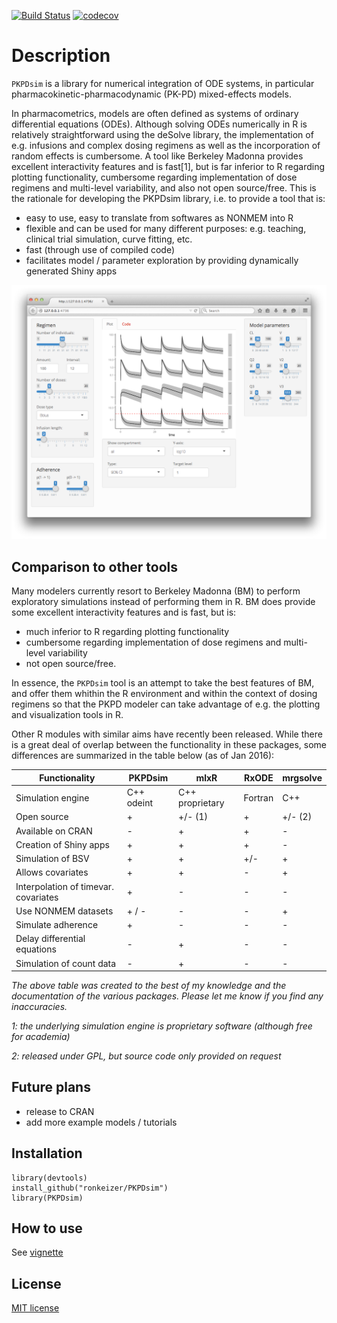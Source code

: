 [![Build Status](https://travis-ci.org/ronkeizer/PKPDsim.svg?branch=master)](https://travis-ci.org/ronkeizer/PKPDsim)
[![codecov](https://codecov.io/gh/ronkeizer/PKPKDsim/branch/master/graph/badge.svg)](https://codecov.io/gh/ronkeizer/PKPDsim)

# Description

`PKPDsim` is a library for numerical integration of ODE systems, in particular pharmacokinetic-pharmacodynamic (PK-PD) mixed-effects models.

In pharmacometrics, models are often defined as systems of ordinary differential equations (ODEs). Although solving ODEs numerically in R is relatively straightforward using the deSolve library, the implementation of e.g. infusions and complex dosing regimens as well as the incorporation of random effects is cumbersome. A tool like Berkeley Madonna provides excellent interactivity features and is fast[1], but is far inferior to R regarding plotting functionality, cumbersome regarding implementation of dose regimens and multi-level variability, and also not open source/free. This is the rationale for developing the PKPDsim library, i.e. to provide a tool that is:

- easy to use, easy to translate from softwares as NONMEM into R
- flexible and can be used for many different purposes: e.g. teaching, clinical trial simulation, curve fitting, etc.
- fast (through use of compiled code)
- facilitates model / parameter exploration by providing dynamically generated Shiny apps

![Shiny](images/shiny.png "Shiny example")

## Comparison to other tools

Many modelers currently resort to Berkeley Madonna (BM) to perform exploratory simulations instead of performing them in R. BM does provide some excellent interactivity features and is fast, but is:

- much inferior to R regarding plotting functionality
- cumbersome regarding implementation of dose regimens and multi-level variability
- not open source/free.

In essence, the `PKPDsim` tool is an attempt to take the best features of BM, and offer them whithin the R environment and within the context of dosing regimens so that the PKPD modeler can take advantage of e.g. the plotting and visualization tools in R.


Other R modules with similar aims have recently been released. While there is a great deal of overlap between the functionality in these packages, some differences are summarized in the table below (as of Jan 2016):

| Functionality                         | PKPDsim     | mlxR            | RxODE   | mrgsolve    |
|-------------------------------------- | ----------- | --------------- | ------- | ----------- |
| Simulation engine                     | C++ odeint  | C++ proprietary | Fortran | C++         |
| Open source                           | +           | +/- (1)         | +       | +/-  (2)    |
| Available on CRAN                     | -           | +               | +       | -           |
| Creation of Shiny apps                | +           | +               | +       | -           |
| Simulation of BSV                     | +           | +               | +/-     | +           |
| Allows covariates                     | +           | +               | -       | +           |
| Interpolation of timevar. covariates  | +           | -               | -       | -           |
| Use NONMEM datasets                   | + / -       | -               | -       | +           |
| Simulate adherence                    | +           | -               | -       | -           |
| Delay differential equations          | -           | +               | -       | -           |
| Simulation of count data              | -           | +               | -       | -           |

*The above table was created to the best of my knowledge and the documentation of the various packages. Please let me know if you find any inaccuracies.*

*1: the underlying simulation engine is proprietary software (although free for academia)*

*2: released under GPL, but source code only provided on request*

## Future plans
- release to CRAN
- add more example models / tutorials

## Installation

```
library(devtools)
install_github("ronkeizer/PKPDsim")
library(PKPDsim)
```

## How to use

See [vignette](http://ronkeizer.github.io/PKPDsim/)

## License

[MIT license](http://opensource.org/licenses/MIT)

